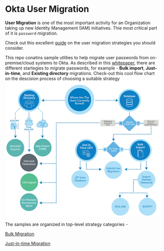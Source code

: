 # Okta User Migration

**User Migration** is one of the most important activity for an Organization taking up new Identity Management (IAM) initiatives. Thie most critical part of it is `password` migration. 

Check out this excellent [guide](https://developer.okta.com/blog/2019/02/15/user-migration-the-definitive-guide) on the user migration strategies you should consider.

This repo conatins sample utlities to help migrate user passwords from on-premise/cloud systems to Okta.
As described in this [whitepaper](https://www.okta.com/resources/whitepaper/okta-user-migration-guide/thankyou/), there are different startegies to migrate passwords, for example - **Bulk import**, **Just-in-time**, and **Existing directory** migrations. Check-out this cool flow chart on the descision process of choosing a suitable strategy
![Okta Migration Strategies](assets/okta-migration-strategies.jpg)

The samples are organized in top-level strategy categories -

[Bulk Migration](Bulk-Migration)

[Just-in-time Migration](Just-in-time-Migration)

